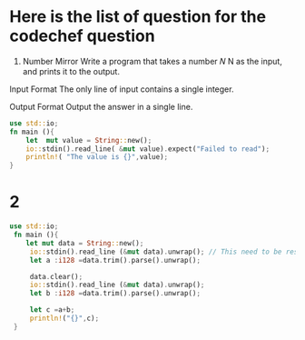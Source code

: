 # Here is the list of question for the codechef question 
1. Number Mirror
Write a program that takes a number 
𝑁
N as the input, and prints it to the output.

Input Format
The only line of input contains a single integer.

Output Format
Output the answer in a single line.
```Rust
use std::io;
fn main (){
    let  mut value = String::new();
    io::stdin().read_line( &mut value).expect("Failed to read");
    println!( "The value is {}",value);
}
```
# 2
```Rust
use std::io;
 fn main (){
    let mut data = String::new();
     io::stdin().read_line (&mut data).unwrap(); // This need to be resolved ?
     let a :i128 =data.trim().parse().unwrap();

     data.clear();
     io::stdin().read_line (&mut data).unwrap();
     let b :i128 =data.trim().parse().unwrap();

     let c =a+b;
     println!("{}",c);
 }
```